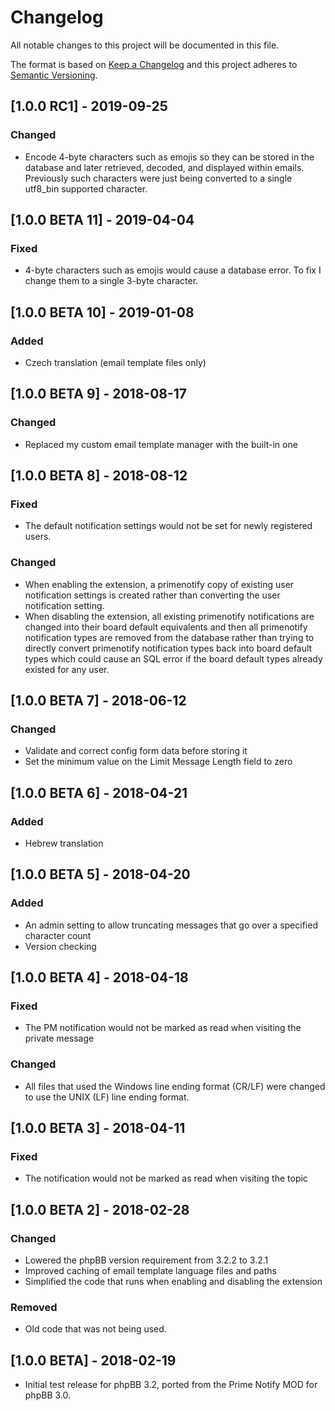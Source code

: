 # Changelog
All notable changes to this project will be documented in this file.

The format is based on [Keep a Changelog](http://keepachangelog.com/en/1.0.0/)
and this project adheres to [Semantic Versioning](http://semver.org/spec/v2.0.0.html).

## [1.0.0 RC1] - 2019-09-25
### Changed
- Encode 4-byte characters such as emojis so they can be stored in the database and later retrieved, decoded, and displayed within emails. Previously such characters were just being converted to a single utf8_bin supported character.

## [1.0.0 BETA 11] - 2019-04-04
### Fixed
- 4-byte characters such as emojis would cause a database error. To fix I change them to a single 3-byte character.

## [1.0.0 BETA 10] - 2019-01-08
### Added
- Czech translation (email template files only)

## [1.0.0 BETA 9] - 2018-08-17
### Changed
- Replaced my custom email template manager with the built-in one

## [1.0.0 BETA 8] - 2018-08-12
### Fixed
- The default notification settings would not be set for newly registered users.

### Changed
- When enabling the extension, a primenotify copy of existing user notification settings is created rather than converting the user notification setting.
- When disabling the extension, all existing primenotify notifications are changed into their board default equivalents and then all primenotify notification types are removed from the database rather than trying to directly convert primenotify notification types back into board default types which could cause an SQL error if the board default types already existed for any user.

## [1.0.0 BETA 7] - 2018-06-12
### Changed
- Validate and correct config form data before storing it
- Set the minimum value on the Limit Message Length field to zero

## [1.0.0 BETA 6] - 2018-04-21
### Added
- Hebrew translation

## [1.0.0 BETA 5] - 2018-04-20
### Added
- An admin setting to allow truncating messages that go over a specified character count
- Version checking

## [1.0.0 BETA 4] - 2018-04-18
### Fixed
- The PM notification would not be marked as read when visiting the private message

### Changed
- All files that used the Windows line ending format (CR/LF) were changed to use the UNIX (LF) line ending format.

## [1.0.0 BETA 3] - 2018-04-11
### Fixed
- The notification would not be marked as read when visiting the topic

## [1.0.0 BETA 2] - 2018-02-28
### Changed
- Lowered the phpBB version requirement from 3.2.2 to 3.2.1
- Improved caching of email template language files and paths
- Simplified the code that runs when enabling and disabling the extension

### Removed
- Old code that was not being used.

## [1.0.0 BETA] - 2018-02-19
- Initial test release for phpBB 3.2, ported from the Prime Notify MOD for phpBB 3.0.